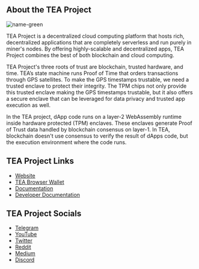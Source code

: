 ## About the TEA Project

![name-green](https://user-images.githubusercontent.com/86096370/235281612-cef599fa-836c-4982-838f-f89842103573.png)

TEA Project is a decentralized cloud computing platform that hosts rich, decentralized applications that are completely serverless and run purely in miner's nodes. By offering highly-scalable and decentralized apps, TEA Project combines the best of both blockchain and cloud computing. 

TEA Project's three roots of trust are blockchain, trusted hardware, and time. TEA’s state machine runs Proof of Time that orders transactions through GPS satellites. To make the GPS timestamps trustable, we need a trusted enclave to protect their integrity. The TPM chips not only provide this trusted enclave making the GPS timestamps trustable, but it also offers a secure enclave that can be leveraged for data privacy and trusted app execution as well.

In the TEA project, dApp code runs on a layer-2 WebAssembly runtime inside hardware protected (TPM) enclaves. These enclaves generate Proof of Trust data handled by blockchain consensus on layer-1. In TEA, blockchain doesn't use consensus to verify the result of dApps code, but the execution environment where the code runs. 

## TEA Project Links
- [Website](https://teaproject.org/)
- [TEA Browser Wallet](https://wallet.teaproject.org)
- [Documentation](https://docs.teaproject.org)
- [Developer Documentation](https://dev.teaproject.org)

## TEA Project Socials
- [Telegram](https://t.me/teaprojectorg)
- [YouTube](https://www.youtube.com/channel/UChYmd52JIe0zTdIdXHLK7WQ)
- [Twitter](https://twitter.com/teaprojectorg/)
- [Reddit](https://www.reddit.com/user/teaprojectorg/)
- [Medium](https://teaproject.medium.com)
- [Discord](https://discord.com/invite/nvtaneQgGb)
